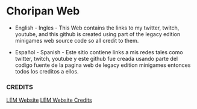 # Choripan Web

- English - Ingles -
This Web contains the links to my twitter, twitch, youtube, and this github
is created using part of the legacy edition minigames web source code 
so all credit to them.

- Español - Spanish -
Este sitio contiene links a mis redes tales como twitter, twitch, youtube y este github
fue creada usando parte del codigo fuente de la pagina web de legacy edition minigames 
entonces todos los creditos a ellos.

### CREDITS

[LEM Website](https://www.legacyminigames.net/)
[LEM Website Credits](https://github.com/Legacy-Edition-Minigames/Website?tab=readme-ov-file#credits)
